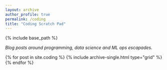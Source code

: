 ```yaml
---
layout: archive
author_profile: true
permalink: /coding
title: "Coding Scratch Pad"
---
```


{% include base_path %}

<p><i>Blog posts around programming, data science and ML ops escapades.
</i></p>
<div class="grid__wrapper">
  {% for post in site.coding %}
    {% include archive-single.html type="grid" %}
  {% endfor %}
</div>




